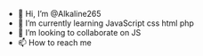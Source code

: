 - 👋 Hi, I’m @Alkaline265
- 🌱 I’m currently learning JavaScript css html php 
- 💞️ I’m looking to collaborate on JS
- 📫 How to reach me 

<!---
Alkaline265/Alkaline265 is a ✨ special ✨ repository because its `README.md` (this file) appears on your GitHub profile.
You can click the Preview link to take a look at your changes.
--->
